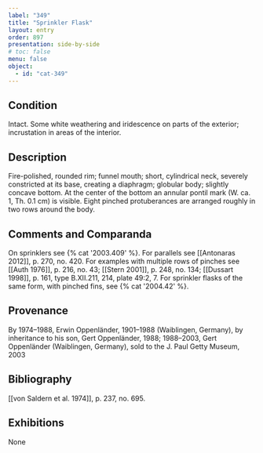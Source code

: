 ```yaml
---
label: "349"
title: "Sprinkler Flask"
layout: entry
order: 897
presentation: side-by-side
# toc: false
menu: false
object:
  - id: "cat-349"
---
```


## Condition

Intact. Some white weathering and iridescence on parts of the exterior; incrustation in areas of the interior.

## Description

Fire-polished, rounded rim; funnel mouth; short, cylindrical neck, severely constricted at its base, creating a diaphragm; globular body; slightly concave bottom. At the center of the bottom an annular pontil mark (W. ca. 1, Th. 0.1 cm) is visible. Eight pinched protuberances are arranged roughly in two rows around the body.

## Comments and Comparanda

On sprinklers see {% cat '2003.409' %}. For parallels see [[Antonaras 2012]], p. 270, no. 420. For examples with multiple rows of pinches see [[Auth 1976]], p. 216, no. 43; [[Stern 2001]], p. 248, no. 134; [[Dussart 1998]], p. 161, type B.XII.211, 214, plate 49:2, 7. For sprinkler flasks of the same form, with pinched fins, see {% cat '2004.42' %}.

## Provenance

By 1974–1988, Erwin Oppenländer, 1901–1988 (Waiblingen, Germany), by inheritance to his son, Gert Oppenländer, 1988; 1988–2003, Gert Oppenländer (Waiblingen, Germany), sold to the J. Paul Getty Museum, 2003

## Bibliography

[[von Saldern et al. 1974]], p. 237, no. 695.

## Exhibitions

None